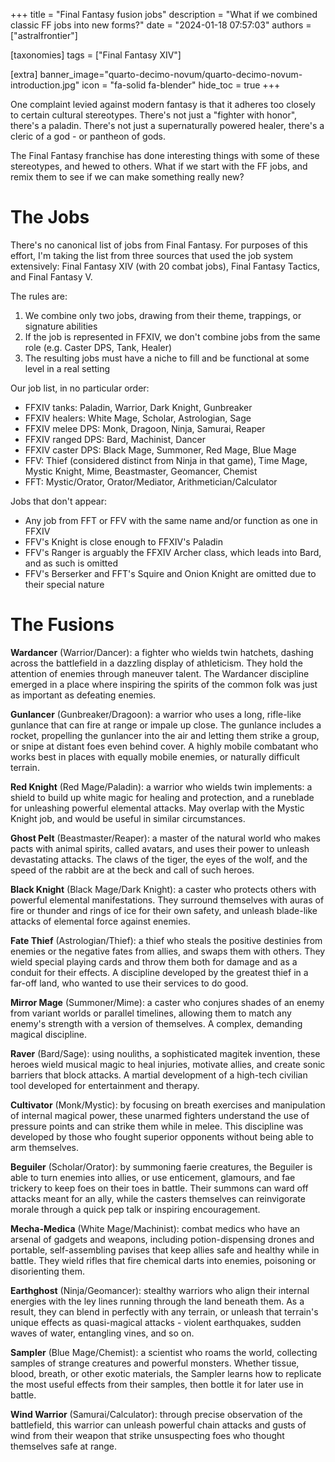 +++
title = "Final Fantasy fusion jobs"
description = "What if we combined classic FF jobs into new forms?"
date = "2024-01-18 07:57:03"
authors = ["astralfrontier"]

[taxonomies]
tags = ["Final Fantasy XIV"]

[extra]
banner_image="quarto-decimo-novum/quarto-decimo-novum-introduction.jpg"
icon = "fa-solid fa-blender"
hide_toc = true
+++

One complaint levied against modern fantasy is that it adheres too closely to certain cultural stereotypes.
There's not just a "fighter with honor", there's a paladin.
There's not just a supernaturally powered healer, there's a cleric of a god - or pantheon of gods.

The Final Fantasy franchise has done interesting things with some of these stereotypes,
and hewed to others. What if we start with the FF jobs, and remix them to see if we can make something really new?

<!-- more -->

# The Jobs

There's no canonical list of jobs from Final Fantasy. For purposes of this effort,
I'm taking the list from three sources that used the job system extensively:
Final Fantasy XIV (with 20 combat jobs), Final Fantasy Tactics, and Final Fantasy V.

The rules are:

1. We combine only two jobs, drawing from their theme, trappings, or signature abilities
2. If the job is represented in FFXIV, we don't combine jobs from the same role (e.g. Caster DPS, Tank, Healer)
3. The resulting jobs must have a niche to fill and be functional at some level in a real setting

Our job list, in no particular order:

- FFXIV tanks: Paladin, Warrior, Dark Knight, Gunbreaker
- FFXIV healers: White Mage, Scholar, Astrologian, Sage
- FFXIV melee DPS: Monk, Dragoon, Ninja, Samurai, Reaper
- FFXIV ranged DPS: Bard, Machinist, Dancer
- FFXIV caster DPS: Black Mage, Summoner, Red Mage, Blue Mage
- FFV: Thief (considered distinct from Ninja in that game), Time Mage, Mystic Knight, Mime, Beastmaster, Geomancer, Chemist
- FFT: Mystic/Orator, Orator/Mediator, Arithmetician/Calculator

Jobs that don't appear:
- Any job from FFT or FFV with the same name and/or function as one in FFXIV
- FFV's Knight is close enough to FFXIV's Paladin
- FFV's Ranger is arguably the FFXIV Archer class, which leads into Bard, and as such is omitted
- FFV's Berserker and FFT's Squire and Onion Knight are omitted due to their special nature

# The Fusions

**Wardancer** (Warrior/Dancer): a fighter who wields twin hatchets, dashing across the battlefield
in a dazzling display of athleticism. They hold the attention of enemies through maneuver talent.
The Wardancer discipline emerged in a place where inspiring the spirits of the common folk
was just as important as defeating enemies.

**Gunlancer** (Gunbreaker/Dragoon): a warrior who uses a long, rifle-like gunlance that can fire at range
or impale up close. The gunlance includes a rocket, propelling the gunlancer into the air and letting them
strike a group, or snipe at distant foes even behind cover. A highly mobile combatant
who works best in places with equally mobile enemies, or naturally difficult terrain.

**Red Knight** (Red Mage/Paladin): a warrior who wields twin implements: a shield to build up white magic
for healing and protection, and a runeblade for unleashing powerful elemental attacks.
May overlap with the Mystic Knight job, and would be useful in similar circumstances.

**Ghost Pelt** (Beastmaster/Reaper): a master of the natural world who makes pacts with animal spirits, called avatars,
and uses their power to unleash devastating attacks. The claws of the tiger, the eyes of the wolf,
and the speed of the rabbit are at the beck and call of such heroes.

**Black Knight** (Black Mage/Dark Knight): a caster who protects others with powerful elemental manifestations.
They surround themselves with auras of fire or thunder and rings of ice for their own safety,
and unleash blade-like attacks of elemental force against enemies.

**Fate Thief** (Astrologian/Thief): a thief who steals the positive destinies from enemies or the negative fates from allies,
and swaps them with others. They wield special playing cards and throw them both for damage and as a conduit for their effects.
A discipline developed by the greatest thief in a far-off land, who wanted to use their services to do good.

**Mirror Mage** (Summoner/Mime): a caster who conjures shades of an enemy from variant worlds or parallel timelines,
allowing them to match any enemy's strength with a version of themselves. A complex, demanding magical discipline.

**Raver** (Bard/Sage): using nouliths, a sophisticated magitek invention, these heroes wield musical magic
to heal injuries, motivate allies, and create sonic barriers that block attacks.
A martial development of a high-tech civilian tool developed for entertainment and therapy.

**Cultivator** (Monk/Mystic): by focusing on breath exercises and manipulation of internal magical power,
these unarmed fighters understand the use of pressure points and can strike them while in melee.
This discipline was developed by those who fought superior opponents without being able to arm themselves.

**Beguiler** (Scholar/Orator): by summoning faerie creatures, the Beguiler is able to
turn enemies into allies, or use enticement, glamours, and fae trickery to keep foes on their toes
in battle. Their summons can ward off attacks meant for an ally, while the casters themselves
can reinvigorate morale through a quick pep talk or inspiring encouragement.

**Mecha-Medica** (White Mage/Machinist): combat medics who have an arsenal of gadgets and weapons,
including potion-dispensing drones and portable, self-assembling pavises that keep allies
safe and healthy while in battle. They wield rifles that fire chemical darts into enemies,
poisoning or disorienting them.

**Earthghost** (Ninja/Geomancer): stealthy warriors who align their internal energies with the ley lines
running through the land beneath them. As a result, they can blend in perfectly with any terrain,
or unleash that terrain's unique effects as quasi-magical attacks - violent earthquakes,
sudden waves of water, entangling vines, and so on.

**Sampler** (Blue Mage/Chemist): a scientist who roams the world, collecting samples of strange creatures
and powerful monsters. Whether tissue, blood, breath, or other exotic materials, the Sampler learns how
to replicate the most useful effects from their samples, then bottle it for later use in battle.

**Wind Warrior** (Samurai/Calculator): through precise observation of the battlefield,
this warrior can unleash powerful chain attacks and gusts of wind from their weapon
that strike unsuspecting foes who thought themselves safe at range.
